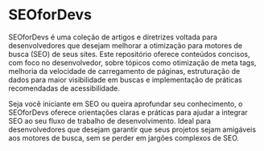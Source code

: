 # SEOforDevs
SEOforDevs é uma coleção de artigos e diretrizes voltada para desenvolvedores que desejam melhorar a otimização para motores de busca (SEO) de seus sites. Este repositório oferece conteúdos concisos, com foco no desenvolvedor, sobre tópicos como otimização de meta tags, melhoria da velocidade de carregamento de páginas, estruturação de dados para maior visibilidade em buscas e implementação de práticas recomendadas de acessibilidade.

Seja você iniciante em SEO ou queira aprofundar seu conhecimento, o SEOforDevs oferece orientações claras e práticas para ajudar a integrar SEO ao seu fluxo de trabalho de desenvolvimento. Ideal para desenvolvedores que desejam garantir que seus projetos sejam amigáveis aos motores de busca, sem se perder em jargões complexos de SEO.
